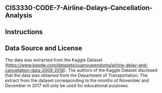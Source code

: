 ## CIS3330-CODE-7-Airline-Delays-Cancellation-Analysis

## Instructions



## Data Source and License

The data was extracted from the Kaggle Dataset (https://www.kaggle.com/datasets/yuanyuwendymu/airline-delay-and-cancellation-data-2009-2018). The authors of the Kaggle Dataset disclosed that the data was obtained from the Department of Transportation. The extract from the dataset corresponding to the months of November and December in 2017 will only be used for educational purposes.
